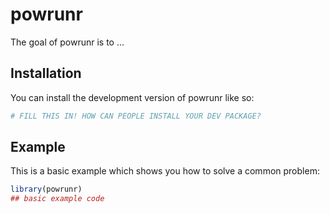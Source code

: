 # powrunr

<!-- badges: start -->

<!-- badges: end -->

The goal of powrunr is to ...

## Installation

You can install the development version of powrunr like so:

``` r
# FILL THIS IN! HOW CAN PEOPLE INSTALL YOUR DEV PACKAGE?
```

## Example

This is a basic example which shows you how to solve a common problem:

``` r
library(powrunr)
## basic example code
```
